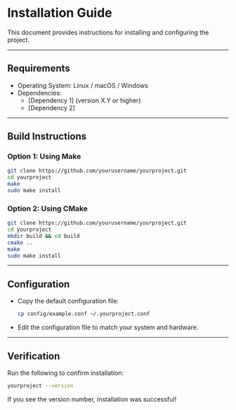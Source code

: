 # Installation Guide

This document provides instructions for installing and configuring the project.

---

## Requirements

- Operating System: Linux / macOS / Windows  
- Dependencies:
  - [Dependency 1] (version X.Y or higher)
  - [Dependency 2]  

---

## Build Instructions

### Option 1: Using Make
```bash
git clone https://github.com/yourusername/yourproject.git
cd yourproject
make
sudo make install
```

### Option 2: Using CMake
```bash
git clone https://github.com/yourusername/yourproject.git
cd yourproject
mkdir build && cd build
cmake ..
make
sudo make install
```

---

## Configuration

- Copy the default configuration file:
  ```bash
  cp config/example.conf ~/.yourproject.conf
  ```
- Edit the configuration file to match your system and hardware.  

---

## Verification

Run the following to confirm installation:
```bash
yourproject --version
```

If you see the version number, installation was successful!
